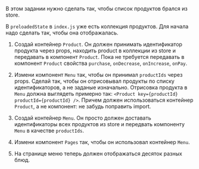 В этом задании нужно сделать так, чтобы список продуктов брался из store.

В `preloadedState` в `index.js` уже есть коллекция продуктов. Для начала надо сделать так, чтобы она отображалась.

1. Создай контейнер `Product`. Он должен принимать идентификатор продукта через props,
находить product в коллекции из store и передавать в компонент `Product`.
Пока не требуется передавать в компонент `Product` свойства `purchase`, `onDecrease`, `onIncrease`, `onPay`.

2. Измени компонент `Menu` так, чтобы он принимал `productIds` через props.
Сделай так, чтобы он отрисовывал продукты по списку идентификаторов, а не заданые изначально.
Отрисовка продукта в `Menu` должна выглядеть примерно так:
`<Product key={productId} productId={productId} />`.
Причем должен использоваться контейнер `Product`, а не компонент: не забудь поправить import.

3. Создай контейнер `Menu`. Он просто должен доставать идентификаторы всех продуктов из store
и передвать компоненту `Menu` в качестве `productIds`.

4. Измени компонент `Pages` так, чтобы он использовал контейнер `Menu`.

5. На странице меню теперь должен отображаться десяток разных блюд.
